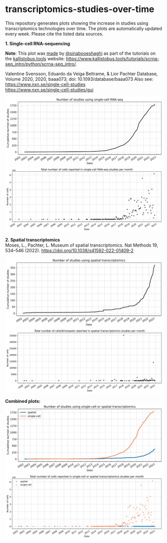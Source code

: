 # transcriptomics-studies-over-time

This repository generates plots showing the increase in studies using transcriptomics technologies over time. The plots are automatically updated every week. Please cite the listed data sources.



**1. Single-cell RNA-sequencing**  

**Note**: This plot was [made](https://github.com/pachterlab/kallistobustools/blob/master/docs/tutorials/scRNA-seq_intro/python/scRNA-seq_intro.ipynb) by [@sinabooeshaghi](https://github.com/sbooeshaghi/) as part of the tutorials on the [kallistobus.tools](https://www.kallistobus.tools/) website: https://www.kallistobus.tools/tutorials/scrna-seq_intro/python/scrna-seq_intro/.

Valentine Svensson, Eduardo da Veiga Beltrame, & Lior Pachter Database, Volume 2020, 2020, baaa073; doi: 10.1093/database/baaa073
Also see:  
https://www.nxn.se/single-cell-studies  
https://www.nxn.se/single-cell-studies/gui

![image](plots/sc_studies_over_time.png) ![image](plots/sc_cells_over_time.png)

**2. Spatial transcriptomics**  
Moses, L., Pachter, L. Museum of spatial transcriptomics. Nat Methods 19, 534–546 (2022). https://doi.org/10.1038/s41592-022-01409-2

![image](plots/spatial_studies_over_time.png) ![image](plots/spatial_cells_over_time.png)

**Combined plots:** 
![image](plots/studies_over_time.png)
![image](plots/cells_over_time.png)
